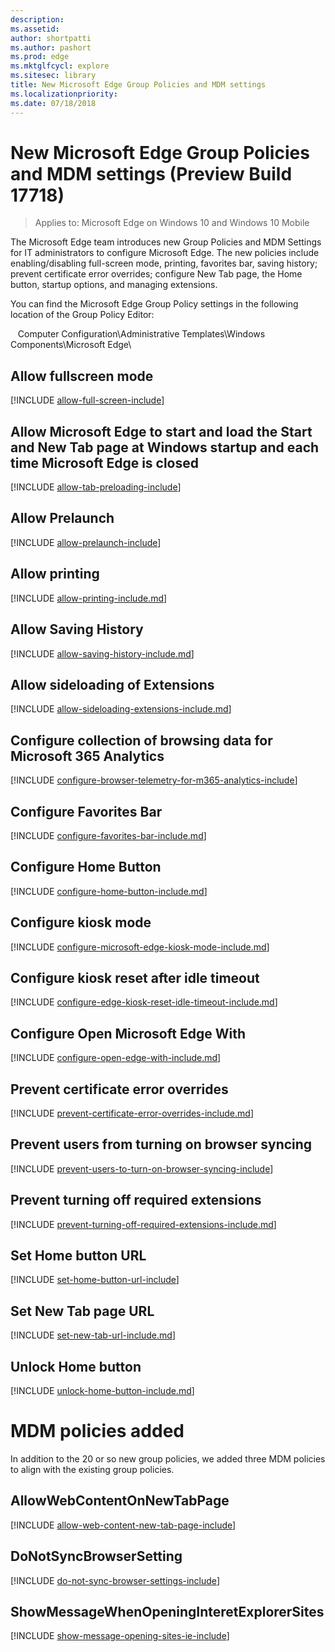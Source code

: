 ```yaml
---
description: 
ms.assetid: 
author: shortpatti
ms.author: pashort
ms.prod: edge
ms.mktglfcycl: explore
ms.sitesec: library
title: New Microsoft Edge Group Policies and MDM settings
ms.localizationpriority: 
ms.date: 07/18/2018 
---
```


# New Microsoft Edge Group Policies and MDM settings (Preview Build 17718)

> Applies to: Microsoft Edge on Windows 10 and Windows 10 Mobile

The Microsoft Edge team introduces new Group Policies and MDM Settings for IT administrators to configure Microsoft Edge. The new policies include enabling/disabling full-screen mode, printing, favorites bar, saving history; prevent certificate error overrides; configure New Tab page, the  Home button, startup options, and managing extensions.

You can find the Microsoft Edge Group Policy settings in the following location of the Group Policy Editor:<p>&nbsp;&nbsp;&nbsp;Computer Configuration\Administrative Templates\Windows Components\Microsoft Edge\

<!-- RS5 policies -->

## Allow fullscreen mode
[!INCLUDE [allow-full-screen-include](includes/allow-full-screen-include.md)]

## Allow Microsoft Edge to start and load the Start and New Tab page at Windows startup and each time Microsoft Edge is closed
[!INCLUDE [allow-tab-preloading-include](includes/allow-tab-preloading-include.md)]

## Allow Prelaunch
[!INCLUDE [allow-prelaunch-include](includes/allow-prelaunch-include.md)]

## Allow printing
[!INCLUDE [allow-printing-include.md](includes/allow-printing-include.md)]

## Allow Saving History
[!INCLUDE [allow-saving-history-include.md](includes/allow-saving-history-include.md)]

## Allow sideloading of Extensions
[!INCLUDE [allow-sideloading-extensions-include.md](includes/allow-sideloading-extensions-include.md)]

## Configure collection of browsing data for Microsoft 365 Analytics
[!INCLUDE [configure-browser-telemetry-for-m365-analytics-include](includes/configure-browser-telemetry-for-m365-analytics-include.md)]

## Configure Favorites Bar
[!INCLUDE [configure-favorites-bar-include.md](includes/configure-favorites-bar-include.md)]

## Configure Home Button
[!INCLUDE [configure-home-button-include.md](includes/configure-home-button-include.md)]

## Configure kiosk mode
[!INCLUDE [configure-microsoft-edge-kiosk-mode-include.md](includes/configure-microsoft-edge-kiosk-mode-include.md)]

## Configure kiosk reset after idle timeout
[!INCLUDE [configure-edge-kiosk-reset-idle-timeout-include.md](includes/configure-edge-kiosk-reset-idle-timeout-include.md)]

## Configure Open Microsoft Edge With
[!INCLUDE [configure-open-edge-with-include.md](includes/configure-open-edge-with-include.md)]

## Prevent certificate error overrides
[!INCLUDE [prevent-certificate-error-overrides-include.md](includes/prevent-certificate-error-overrides-include.md)]

## Prevent users from turning on browser syncing
[!INCLUDE [prevent-users-to-turn-on-browser-syncing-include](includes/prevent-users-to-turn-on-browser-syncing-include.md)]

## Prevent turning off required extensions
[!INCLUDE [prevent-turning-off-required-extensions-include.md](includes/prevent-turning-off-required-extensions-include.md)]

## Set Home button URL
[!INCLUDE [set-home-button-url-include](includes/set-home-button-url-include.md)]

## Set New Tab page URL
[!INCLUDE [set-new-tab-url-include.md](includes/set-new-tab-url-include.md)]

## Unlock Home button
[!INCLUDE [unlock-home-button-include.md](includes/unlock-home-button-include.md)]


# MDM policies added
In addition to the 20 or so new group policies, we added three MDM policies to align with the existing group policies.

## AllowWebContentOnNewTabPage
[!INCLUDE [allow-web-content-new-tab-page-include](includes/allow-web-content-new-tab-page-include.md)]

## DoNotSyncBrowserSetting
[!INCLUDE [do-not-sync-browser-settings-include](includes/do-not-sync-browser-settings-include.md)]

## ShowMessageWhenOpeningInteretExplorerSites
[!INCLUDE [show-message-opening-sites-ie-include](includes/show-message-opening-sites-ie-include.md)]